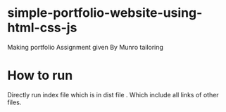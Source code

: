 # simple-portfolio-website-using-html-css-js
Making portfolio Assignment given By Munro tailoring
# How to run
Directly run index file which is in dist file . Which include all links of other files.
